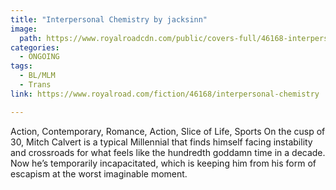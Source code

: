 ```yaml
---
title: "Interpersonal Chemistry by jacksinn"
image:
  path: https://www.royalroadcdn.com/public/covers-full/46168-interpersonal-chemistry.jpg
categories:
  - ONGOING
tags:
  - BL/MLM
  - Trans
link: https://www.royalroad.com/fiction/46168/interpersonal-chemistry

---
```

Action, Contemporary, Romance, Action, Slice of Life, Sports
On the cusp of 30, Mitch Calvert is a typical Millennial that finds himself facing instability and crossroads for what feels like the hundredth goddamn time in a decade. Now he’s temporarily incapacitated, which is keeping him from his form of escapism at the worst imaginable moment.

